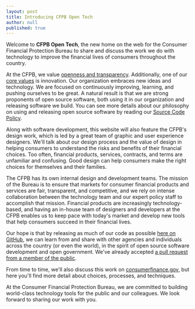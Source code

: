 ```yaml
---
layout: post
title: Introducing CFPB Open Tech
author: null
published: true
---
```


Welcome to **CFPB Open Tech**, the new home on the web for the Consumer Financial Protection Bureau to share and
discuss the work we do with technology to improve the financial lives of consumers throughout the country.

At the CFPB, we value [openness and transparency](http://www.consumerfinance.gov/open/). Additionally, one of our
[core values](http://www.consumerfinance.gov/strategic-plan/#overview-we-aim) is innovation. Our organization
embraces new ideas and technology. We are focused on continuously improving, learning, and pushing ourselves to be
great. A natural result is that we are strong proponents of open source software, both using it in our organization
and releasing software we build. You can see more details about our philosophy on using and releasing open source
software by reading our [Source Code Policy](http://www.consumerfinance.gov/developers/sourcecodepolicy/).

Along with software development, this website will also feature the CFPB's design work, which is led by a great
team of graphic and user experience designers. We'll talk about our design process and the value of design in
helping consumers to understand the risks and benefits of their financial choices. Too often, financial products,
services, contracts, and terms are unfamiliar and confusing. Good design can help consumers make the right choices
for themselves and their families.

The CFPB has its own internal design and development teams. The mission of the Bureau is to ensure that markets for
consumer financial products and services are fair, transparent, and competitive, and we rely on intense
collaboration between the technology team and our expert policy staff to accomplish that mission. Financial
products are increasingly technology-based, and having an in-house team of designers and developers at the CFPB
enables us to keep pace with today's market and develop new tools that help consumers succeed in their financial
lives.

Our hope is that by releasing as much of our code as possible [here on GitHub](http://github.com/cfpb), we can
learn from and share with other agencies and individuals across the country (or even the world), in the spirit of
open source software development and open government. We've already accepted 
[a pull request from a member of the public](http://www.wired.com/wiredenterprise/2013/01/hack-the-government).

From time to time, we'll also discuss this work on [consumerfinance.gov](http://www.consumerfinance.gov), but here
you'll find more detail about choices, processes, and techniques. 

At the Consumer Financial Protection Bureau, we are committed to building world-class technology tools for the
public and our colleagues. We look forward to sharing our work with you.